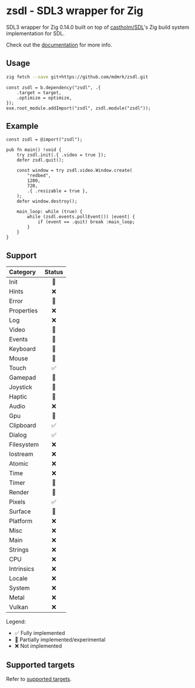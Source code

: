 # zsdl - SDL3 wrapper for Zig
SDL3 wrapper for Zig 0.14.0 built on top of [castholm/SDL](https://github.com/castholm/SDL)'s Zig build system implementation for SDL.

Check out the [documentation](https://mdmrk.github.io/zsdl/) for more info.

## Usage
```sh
zig fetch --save git+https://github.com/mdmrk/zsdl.git
```
```zig
const zsdl = b.dependency("zsdl", .{
    .target = target,
    .optimize = optimize,
});
exe.root_module.addImport("zsdl", zsdl.module("zsdl"));
```

## Example
```zig
const zsdl = @import("zsdl");

pub fn main() !void {
    try zsdl.init(.{ .video = true });
    defer zsdl.quit();

    const window = try zsdl.video.Window.create(
        "redbed",
        1280,
        720,
        .{ .resizable = true },
    );
    defer window.destroy();

    main_loop: while (true) {
        while (zsdl.events.pollEvent()) |event| {
            if (event == .quit) break :main_loop;
        }
    }
}
```

## Support
| Category | Status |
|:-|:-:|
| Init | 🧪 |
| Hints | ❌ |
| Error | 🧪 |
| Properties | ❌ |
| Log | ❌ |
| Video | 🧪 |
| Events | 🧪 |
| Keyboard | 🧪 |
| Mouse | 🧪 |
| Touch | ✅ |
| Gamepad | 🧪 |
| Joystick | 🧪 |
| Haptic | 🧪 |
| Audio | ❌ |
| Gpu | 🧪 |
| Clipboard | ✅ |
| Dialog | ✅ |
| Filesystem | ❌ |
| Iostream | ❌ |
| Atomic | ❌ |
| Time | ❌ |
| Timer | 🧪 |
| Render | 🧪 |
| Pixels | ✅ |
| Surface | 🧪 |
| Platform | ❌ |
| Misc | ❌ |
| Main | ❌ |
| Strings | ❌ |
| CPU | ❌ |
| Intrinsics | ❌ |
| Locale | ❌ |
| System | ❌ |
| Metal | ❌ |
| Vulkan | ❌ |

Legend:
- ✅ Fully implemented
- 🧪 Partially implemented/experimental
- ❌ Not implemented

## Supported targets
Refer to [supported targets](https://github.com/castholm/SDL?tab=readme-ov-file#supported-targets).
